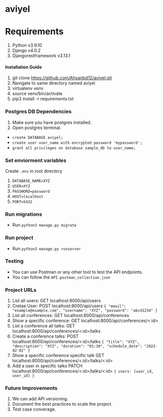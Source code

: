 # aviyel

# Requirements
1. Python v3.9.10
2. Django v4.0.2
3. Djangorestframework v3.13.1

#### Installation Guide
1. git clone https://github.com/Ahsanbd12/aviyel.git
2. Navigate to same directory named aviyel
3. virtualenv venv
4. source venv/bin/activate
5. pip3 install -r requirements.txt


### Postgres DB Dependencies
1. Make sure you have postgres installed.
2. Open postgres terminal.
  - `create DATABASE aviyel;`
  - `create user user_name with encrypted password 'mypassword';`
  - `grant all privileges on database sample_db to user_name;`

### Set enviorment variables
Create `.env` in root directory 
1. `DATABASE_NAME=XYZ`
2. `USER=XYZ`
3. `PASSWORD=password`
4. `HOST=localhost`
5. `PORT=5432`

### Run migrations
- Run `python3 manage.py migrate`

### Run project
- Run `python3 manage.py runserver`

### Testing
- You can use Postman or any other tool to test the API endpoints.
- You can follow the `API.postman_collection.json`

### Project URLs 
1. List all users: GET localhost:8000/api/users 
2. Cretae User: POST localhost:8000/api/users `{ "email": "example@example.com", "username": "XYZ", "password": "abcd1234" }`
3. List all conferences: GET localhost:8000/api/conferences
4. Show a specific conference: GET localhost:8000/api/conferences/<:id>
5. List a conference all talks: GET localhost:8000/api/conferences/<:id>/talks
6. Create a conference talks: POST localhost:8000/api/conferences/<:id>/talks 
    `{ "title": "XYZ", "description": "XYZ", "duration": "01:30", "schedule_date": "2022-02-02" }`
8. Show a specific conference specific talk GET localhost:8000/api/conferences/<:id>/talks/<:id>
9. Add a user in specific talks PATCH localhost:8000/api/conferences/<:id>/talks/<:id> `{ users: [user_id, user_id] }`


### Future Improvements
1. We can add API versioning.
2. Document the best practices to scale the project.
3. Test case converage.

